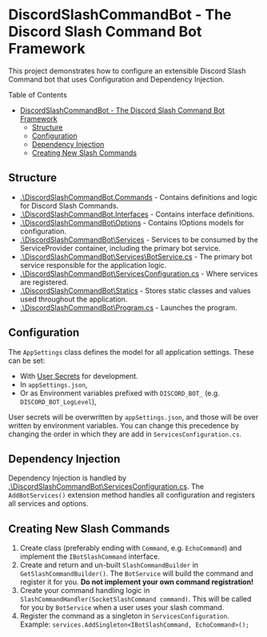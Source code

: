 # DiscordSlashCommandBot - The Discord Slash Command Bot Framework

This project demonstrates how to configure an extensible Discord Slash Command bot that uses Configuration and Dependency Injection.

Table of Contents

- [DiscordSlashCommandBot - The Discord Slash Command Bot Framework](#discordslashcommandbot---the-discord-slash-command-bot-framework)
  - [Structure](#structure)
  - [Configuration](#configuration)
  - [Dependency Injection](#dependency-injection)
  - [Creating New Slash Commands](#creating-new-slash-commands)

## Structure

- [.\DiscordSlashCommandBot.Commands](DiscordSlashCommandBot.Commands/) - Contains definitions and logic for Discord Slash Commands.
- [.\DiscordSlashCommandBot.Interfaces](DiscordSlashCommandBot.Interfaces/) - Contains interface definitions.
- [.\DiscordSlashCommandBot\Options](DiscordSlashCommandBot/Options/) - Contains IOptions models for configuration.
- [.\DiscordSlashCommandBot\Services](DiscordSlashCommandBot/Services/) - Services to be consumed by the ServiceProvider container, including the primary bot service.
- [.\DiscordSlashCommandBot\Services\BotService.cs](DiscordSlashCommandBot/Services/BotService.cs) - The primary bot service responsible for the application logic.
- [.\DiscordSlashCommandBot\ServicesConfiguration.cs](DiscordSlashCommandBot/ServicesConfiguration.cs) - Where services are registered.
- [.\DiscordSlashCommandBot\Statics](DiscordSlashCommandBot/Statics/) - Stores static classes and values used throughout the application.
- [.\DiscordSlashCommandBot\Program.cs](DiscordSlashCommandBot/Program.cs) - Launches the program.

## Configuration

The `AppSettings` class defines the model for all application settings.
These can be set:

- With [User Secrets](https://docs.microsoft.com/en-us/aspnet/core/security/app-secrets?view=aspnetcore-6.0&tabs=windows) for development.
- In `appSettings.json`,
- Or as Environment variables prefixed with `DISCORD_BOT_` (e.g. `DISCORD_BOT_LogLevel`),

User secrets will be overwritten by `appSettings.json`, and those will be over written by environment variables.
You can change this precedence by changing the order in which they are add in `ServicesConfiguration.cs`.

## Dependency Injection

Dependency Injection is handled by [.\DiscordSlashCommandBot\ServicesConfiguration.cs](DiscordSlashCommandBot/ServicesConfiguration.cs).
The `AddBotServices()` extension method handles all configuration and registers all services and options.

## Creating New Slash Commands

1. Create class (preferably ending with `Command`, e.g. `EchoCommand`) and implement the `IBotSlashCommand` interface.
1. Create and return and un-built `SlashCommandBuilder` in `GetSlashCommandBuilder()`.
  The `BotService` will build the command and register it for you.
  **Do not implement your own command registration!**
1. Create your command handling logic in `SlashCommandHandler(SocketSlashCommand command)`.
  This will be called for you by `BotService` when a user uses your slash command.
1. Register the command as a singleton in `ServicesConfiguration`.
  Example: `services.AddSingleton<IBotSlashCommand, EchoCommand>();`
